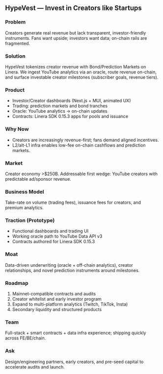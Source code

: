 ## HypeVest — Invest in Creators like Startups

### Problem
Creators generate real revenue but lack transparent, investor-friendly instruments. Fans want upside; investors want data; on-chain rails are fragmented.

### Solution
HypeVest tokenizes creator revenue with Bond/Prediction Markets on Linera. We ingest YouTube analytics via an oracle, route revenue on-chain, and surface investable creator milestones (subscriber goals, revenue tiers).

### Product
- Investor/Creator dashboards (Next.js + MUI, animated UX)
- Trading: prediction markets and bond tranches
- Oracle: YouTube analytics → on-chain updates
- Contracts: Linera SDK 0.15.3 apps for pools and issuance

### Why Now
- Creators are increasingly revenue-first; fans demand aligned incentives.
- L2/alt-L1 infra enables low-fee on-chain cashflows and prediction markets.

### Market
Creator economy >$250B. Addressable first wedge: YouTube creators with predictable ad/sponsor revenue.

### Business Model
Take-rate on volume (trading fees), issuance fees for creators, and premium analytics.

### Traction (Prototype)
- Functional dashboards and trading UI
- Working oracle path to YouTube Data API v3
- Contracts authored for Linera SDK 0.15.3

### Moat
Data-driven underwriting (oracle + off-chain analytics), creator relationships, and novel prediction instruments around milestones.

### Roadmap
1. Mainnet-compatible contracts and audits
2. Creator whitelist and early investor program
3. Expand to multi-platform analytics (Twitch, TikTok, Insta)
4. Secondary liquidity and structured products

### Team
Full-stack + smart contracts + data infra experience; shipping quickly across FE/BE/chain.

### Ask
Design/engineering partners, early creators, and pre-seed capital to accelerate audits and launch.

